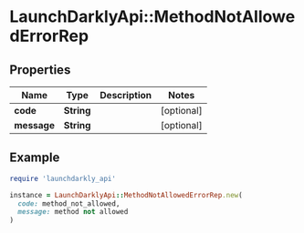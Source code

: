 # LaunchDarklyApi::MethodNotAllowedErrorRep

## Properties

| Name | Type | Description | Notes |
| ---- | ---- | ----------- | ----- |
| **code** | **String** |  | [optional] |
| **message** | **String** |  | [optional] |

## Example

```ruby
require 'launchdarkly_api'

instance = LaunchDarklyApi::MethodNotAllowedErrorRep.new(
  code: method_not_allowed,
  message: method not allowed
)
```

